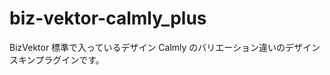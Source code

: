 biz-vektor-calmly_plus
======================

BizVektor 標準で入っているデザイン Calmly のバリエーション違いのデザインスキンプラグインです。
